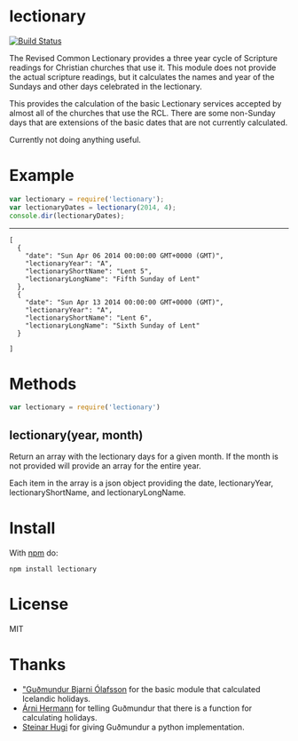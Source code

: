 # lectionary

[![Build Status](https://travis-ci.org/revdave33/lectionary.png)](https://travis-ci.org/revdave33/lectionary)

The Revised Common Lectionary provides a three year cycle of Scripture
readings for Christian churches that use it. This module does not provide the
actual scripture readings, but it calculates the names and year of the Sundays
and other days celebrated in the lectionary.

This provides the calculation of the basic Lectionary services accepted by
almost all of the churches that use the RCL. There are some non-Sunday days
that are extensions of the basic dates that are not currently calculated.

Currently not doing anything useful.

# Example

``` js
var lectionary = require('lectionary');
var lectionaryDates = lectionary(2014, 4);
console.dir(lectionaryDates);
```

***

```
[ 
  {
    "date": "Sun Apr 06 2014 00:00:00 GMT+0000 (GMT)",
    "lectionaryYear": "A",
    "lectionaryShortName": "Lent 5",
    "lectionaryLongName": "Fifth Sunday of Lent"
  },
  {
    "date": "Sun Apr 13 2014 00:00:00 GMT+0000 (GMT)",
    "lectionaryYear": "A",
    "lectionaryShortName": "Lent 6",
    "lectionaryLongName": "Sixth Sunday of Lent"
  } 
 
]
```

# Methods

``` js
var lectionary = require('lectionary')
```

## lectionary(year, month)

Return an array with the lectionary days for a given month. If the month is
not provided will provide an array for the entire year.

Each item in the array is a json object providing the date, lectionaryYear,
lectionaryShortName, and lectionaryLongName.

# Install

With [npm](https://npmjs.org) do:

```
npm install lectionary
```

# License

MIT

# Thanks

* ["Guðmundur Bjarni Ólafsson](https://github.com/gudmundur) for the basic module that calculated Icelandic holidays.
* [Árni Hermann](https://github.com/arnihermann) for telling Guðmundur that there is a function for calculating holidays.
* [Steinar Hugi](https://github.com/steinar) for giving Guðmundur a python implementation.